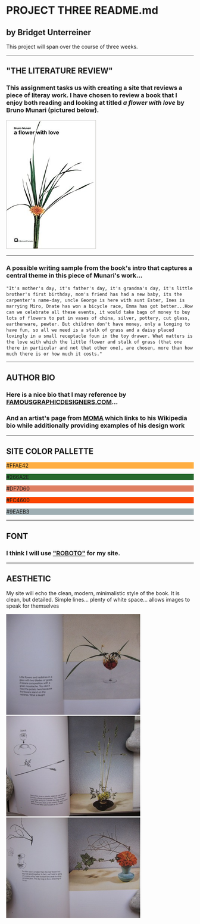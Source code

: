 # PROJECT THREE README.md

## by Bridget Unterreiner

This project will span over the course of three weeks.

---
## "THE LITERATURE REVIEW"

### This assignment tasks us with creating a site that reviews a piece of literay work. I have chosen to review a book that I enjoy both reading and looking at titled *a flower with love* by Bruno Munari (pictured below). 
![a flower with love: Bruno Munari](./images/book_cover.jpg)

---

### A possible writing sample from the book's intro that captures a central theme in this piece of Munari's work...

```
"It's mother's day, it's father's day, it's grandma's day, it's little brother's first birthday, mom's friend has had a new baby, its the carpenter's name-day, uncle George is here with aunt Ester, Ines is marrying Miro, Dnate has won a bicycle race, Emma has got better...How can we celebrate all these events, it would take bags of money to buy lots of flowers to put in vases of china, silver, pottery, cut glass, earthenware, pewter. But children don't have money, only a longing to have fun, so all we need is a stalk of grass and a daisy placed lovingly in a small receptacle foun in the toy drawer. What matters is the love with which the little flower and stalk of grass (that one there in particular and not that other one), are chosen, more than how much there is or how much it costs."
```

--- 
## AUTHOR BIO

### Here is a nice bio that I may reference by [FAMOUSGRAPHICDESIGNERS.COM](http://www.famousgraphicdesigners.org/bruno-munari)...

### And an artist's page from [MOMA](https://www.moma.org/artists/4163) which links to his Wikipedia bio while additionally providing examples of his design work 

---
## SITE COLOR PALLETTE

<div class="sample-colors" style="background-color: #FFAE42;">
          <p>#FFAE42</p>
        </div>
<div class="sample-colors" style="background-color: #266A2E;">
          <p>#266A2E</p>
        </div>
<div class="sample-colors" style="background-color: #DF7D60;">
          <p>#DF7D60</p>
        </div>
<div class="sample-colors" style="background-color: #FC4600;">
          <p>#FC4600</p>
        </div>
<div class="sample-colors" style="background-color: #9EAEB3;">
          <p>#9EAEB3</p>
        </div>

---
## FONT

### I think I will use ["ROBOTO"](https://fonts.google.com/specimen/Roboto) for my site.

---
## AESTHETIC

My site will echo the clean, modern, minimalistic style of the book. It is clean, but detailed. Simple lines... plenty of white space... allows images to speak for themselves

![a flower with love: page example 1](./images/book_page_1.jpg)
![a flower with love: page example 1](./images/book_page_2.jpg)
![a flower with love: page example 1](./images/book_page_3.jpg)